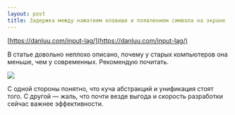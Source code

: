 ```yaml
---
layout: post
title: Задержка между нажатием клавиши и появлением символа на экране
---
```

[https://danluu.com/input-lag/](https://danluu.com/input-lag/)

В статье довольно неплохо описано, почему у старых компьютеров она меньше, чем у современных. Рекомендую почитать.

![](https://imgflip.com/imgflip_white_96.png)

С одной стороны понятно, что куча абстракций и унификация стоят того. С другой — жаль, что почти везде выгода и скорость разработки сейчас важнее эффективности.
